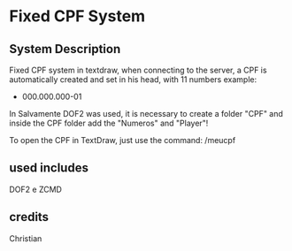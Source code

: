 # Fixed CPF System
## System Description

Fixed CPF system in textdraw, when connecting to the server, a CPF is automatically created and set in his head, with 11 numbers example:

- 000.000.000-01

In Salvamente DOF2 was used, it is necessary to create a folder "CPF" and inside the CPF folder add the "Numeros" and "Player"!

To open the CPF in TextDraw, just use the command: /meucpf

## used includes
DOF2 e ZCMD

## credits
Christian
